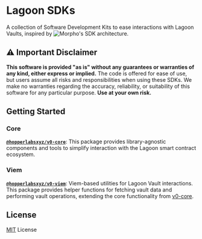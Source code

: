 # Lagoon SDKs

A collection of Software Development Kits to ease interactions with Lagoon Vaults, inspired by ![Morpho's SDK architecture](https://github.com/morpho-org/sdks).

## ⚠️ Important Disclaimer

**This software is provided "as is" without any guarantees or warranties of any kind, either express or implied.** The code is offered for ease of use, but users assume all risks and responsibilities when using these SDKs. We make no warranties regarding the accuracy, reliability, or suitability of this software for any particular purpose. **Use at your own risk.**

## Getting Started

### Core

[**`@hopperlabsxyz/v0-core`**](./packages/v0-core/): This package provides library-agnostic components and tools to simplify interaction with the Lagoon smart contract ecosystem.

### Viem

[**`@hopperlabsxyz/v0-viem`**](./packages/v0-viem/): Viem-based utilities for Lagoon Vault interactions. This package provides helper functions for fetching vault data and performing vault operations, extending the core functionality from [v0-core](./packages/v0-core/).

## License

[MIT](/LICENSE) License
